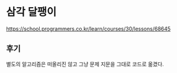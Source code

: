 # 삼각 달팽이

https://school.programmers.co.kr/learn/courses/30/lessons/68645


## 후기

별도의 알고리즘은 떠올리진 않고 그냥 문제 지문을 그대로 코드로 옮겼다.